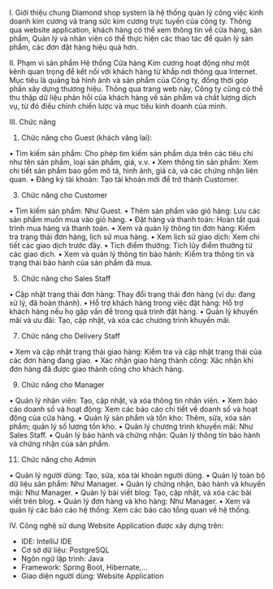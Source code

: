 I.	Giới thiệu chung
 Diamond shop system là hệ thống quản lý công việc kinh doanh kim cương và trang sức kim cương trực tuyến của công ty. Thông qua website application, khách hàng có thể xem thông tin về cửa hàng, sản phẩm, Quản lý và nhân viên có thể thực hiện các thao tác để quản lý sản phẩm, các đơn đặt hàng hiệu quả hơn.
 
II.	Phạm vi sản phẩm
Hệ thống Cửa hàng Kim cương hoạt động như một kênh quan trọng để kết nối với khách hàng từ khắp nơi thông qua Internet. Mục tiêu là quảng bá hình ảnh và sản phẩm của Công ty, đồng thời góp phần xây dựng thương hiệu. Thông qua trang web này, Công ty cũng có thể thu thập dữ liệu phản hồi của khách hàng về sản phẩm và chất lượng dịch vụ, từ đó điều chỉnh chiến lược và mục tiêu kinh doanh của mình.

III.	Chức năng

1.	Chức năng cho Guest (khách vãng lai):
   
•	Tìm kiếm sản phẩm: Cho phép tìm kiếm sản phẩm dựa trên các tiêu chí như tên sản phẩm, loại sản phẩm, giá, v.v.
•	Xem thông tin sản phẩm: Xem chi tiết sản phẩm bao gồm mô tả, hình ảnh, giá cả, và các chứng nhận liên quan.
•	Đăng ký tài khoản: Tạo tài khoản mới để trở thành Customer.

3.	Chức năng cho Customer
   
•	Tìm kiếm sản phẩm: Như Guest.
•	Thêm sản phẩm vào giỏ hàng: Lưu các sản phẩm muốn mua vào giỏ hàng.
•	Đặt hàng và thanh toán: Hoàn tất quá trình mua hàng và thanh toán.
•	Xem và quản lý thông tin đơn hàng: Kiểm tra trạng thái đơn hàng, lịch sử mua hàng.
•	Xem lịch sử giao dịch: Xem chi tiết các giao dịch trước đây.
•	Tích điểm thưởng: Tích lũy điểm thưởng từ các giao dịch.
•	Xem và quản lý thông tin bảo hành: Kiểm tra thông tin và trạng thái bảo hành của sản phẩm đã mua.

5.	Chức năng cho Sales Staff

•	Cập nhật trạng thái đơn hàng: Thay đổi trạng thái đơn hàng (ví dụ: đang xử lý, đã hoàn thành).
•	Hỗ trợ khách hàng trong việc đặt hàng: Hỗ trợ khách hàng nếu họ gặp vấn đề trong quá trình đặt hàng.
•	Quản lý khuyến mãi và ưu đãi: Tạo, cập nhật, và xóa các chương trình khuyến mãi.

7.	Chức năng cho Delivery Staff

•	Xem và cập nhật trạng thái giao hàng: Kiểm tra và cập nhật trạng thái của các đơn hàng đang giao.
•	Xác nhận giao hàng thành công: Xác nhận khi đơn hàng đã được giao thành công cho khách hàng.

9.	Chức năng cho Manager

•	Quản lý nhân viên: Tạo, cập nhật, và xóa thông tin nhân viên.
•	Xem báo cáo doanh số và hoạt động: Xem các báo cáo chi tiết về doanh số và hoạt động của cửa hàng.
•	Quản lý sản phẩm và tồn kho: Thêm, sửa, xóa sản phẩm; quản lý số lượng tồn kho.
•	Quản lý chương trình khuyến mãi: Như Sales Staff.
•	Quản lý bảo hành và chứng nhận: Quản lý thông tin bảo hành và chứng nhận của sản phẩm.

11.	Chức năng cho Admin

•	Quản lý người dùng: Tạo, sửa, xóa tài khoản người dùng.
•	Quản lý toàn bộ dữ liệu sản phẩm: Như Manager.
•	Quản lý chứng nhận, bảo hành và khuyến mãi: Như Manager.
•	Quản lý bài viết blog: Tạo, cập nhật, và xóa các bài viết trên blog.
•	Quản lý đơn hàng và kho hàng: Như Manager.
•	Xem và quản lý các báo cáo hệ thống: Xem các báo cáo tổng quan về hệ thống.

IV.	Công nghệ sử dung
Website Application được xây dựng trên:
-	IDE: IntelliJ IDE
-	Cơ sở dữ liệu: PostgreSQL
-	Ngôn ngữ lập trình: Java
-	Framework: Spring Boot, Hibernate,...
-	Giao diện người dùng: Website Application
